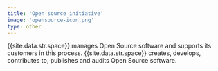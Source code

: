 ```yaml
---
title: 'Open source initiative'
image: 'opensource-icon.png'
type: other
---
```


{{site.data.str.space}} manages Open Source software and supports its customers in this process. {{site.data.str.space}} creates, develops, contributes to, publishes and audits Open Source software.